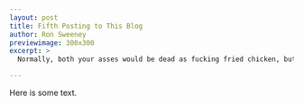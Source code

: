 ```yaml
---
layout: post
title: Fifth Posting to This Blog
author: Ron Sweeney
previewimage: 300x300
excerpt: >
  Normally, both your asses would be dead as fucking fried chicken, but you happen to pull this shit while I'm in a transitional period.

---
```


<!-- start slipsum code -->

Here is some text.

<!-- please do not remove this line -->

<div style="display:none;">
<a href="http://slipsum.com">lorem ipsum</a></div>

<!-- end slipsum code -->
